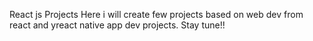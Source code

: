React js Projects
Here i will create few projects based on web dev from react and yreact native app dev projects.
Stay tune!!
